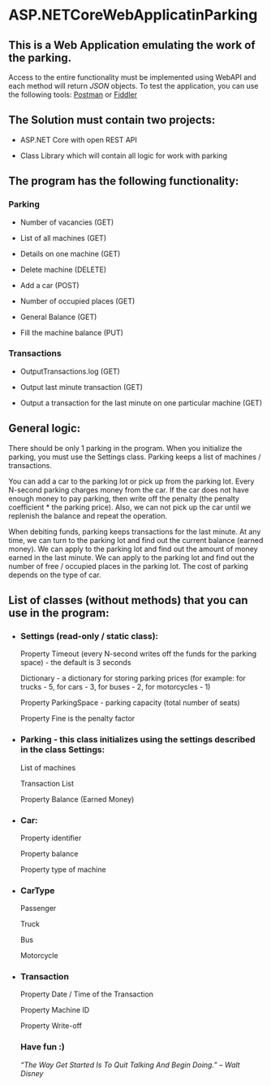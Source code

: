 # ASP.NETCoreWebApplicatinParking

## This is a Web Application  emulating the work of the parking.

Access to the entire functionality must be implemented using WebAPI and each method will return *JSON* objects. To test the application, you can use the following tools: [Postman](https://www.getpostman.com/) or [Fiddler](https://www.telerik.com/fiddler)

## The Solution must contain two projects:

* ASP.NET Core with open REST API

* Class Library which will contain all logic for work with parking

## The program has the following functionality:

### Parking
* Number of vacancies (GET)

* List of all machines (GET)

* Details on one machine (GET)

* Delete machine (DELETE)

* Add a car (POST)

* Number of occupied places (GET)

* General Balance (GET)

* Fill the machine balance (PUT)

### Transactions

* OutputTransactions.log (GET)

* Output last minute transaction (GET)

* Output a transaction for the last minute on one particular machine (GET)


## General logic:

There should be only 1 parking in the program. When you initialize the parking, you must use the Settings class. Parking keeps a list of machines / transactions.

You can add a car to the parking lot or pick up from the parking lot. Every N-second parking charges money from the car. If the car does not have enough money to pay parking, then write off the penalty (the penalty coefficient * the parking price). Also, we can not pick up the car until we replenish the balance and repeat the operation.

When debiting funds, parking keeps transactions for the last minute. At any time, we can turn to the parking lot and find out the current balance (earned money). We can apply to the parking lot and find out the amount of money earned in the last minute. We can apply to the parking lot and find out the number of free / occupied places in the parking lot. The cost of parking depends on the type of car.

## List of classes (without methods) that you can use in the program:

* ### Settings (read-only / static class):

  Property Timeout  (every N-second writes off the funds for the parking space) - the default is 3 seconds
  
  Dictionary - a dictionary for storing parking prices (for example: for trucks - 5, for cars - 3, for buses - 2, for motorcycles - 1)
  
  Property ParkingSpace - parking capacity (total number of seats)
  
  Property  Fine  is the penalty factor
  
* ### Parking - this class initializes using the settings described in the class Settings:

  List of machines
  
  Transaction List
  
  Property Balance (Earned Money)
  
* ### Car:

  Property identifier
  
  Property balance
  
  Property type of machine
  
* ### CarType

  Passenger
  
  Truck
  
  Bus
  
  Motorcycle
  
* ### Transaction

  Property Date / Time of the Transaction
  
  Property Machine ID
  
  Property Write-off
  
  ### Have fun :)
  _“The Way Get Started Is To Quit Talking And Begin Doing.” – Walt Disney_
